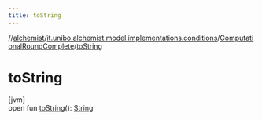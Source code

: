 ```yaml
---
title: toString
---
```

//[alchemist](../../../index.html)/[it.unibo.alchemist.model.implementations.conditions](../index.html)/[ComputationalRoundComplete](index.html)/[toString](to-string.html)



# toString



[jvm]\
open fun [toString](to-string.html)(): [String](https://docs.oracle.com/javase/8/docs/api/java/lang/String.html)




